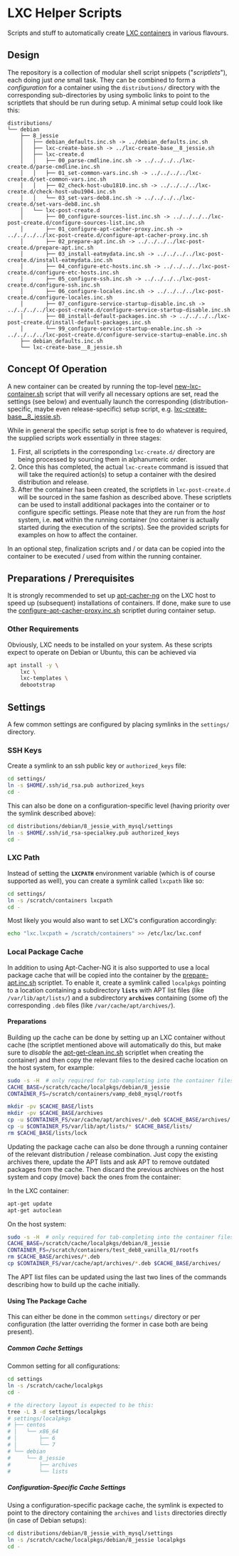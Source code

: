 # LXC Helper Scripts

Scripts and stuff to automatically create [LXC containers][lxc] in various flavours.

## Design

The repository is a collection of modular shell script snippets ("*scriptlets*"), each
doing just *one* small task. They can be combined to form a *configuration* for a
container using the `distributions/` directory with the corresponding sub-directories by
using symbolic links to point to the scriptlets that should be run during setup. A
minimal setup could look like this:

```text
distributions/
└── debian
    ├── 8_jessie
    │   ├── debian_defaults.inc.sh -> ../debian_defaults.inc.sh
    │   ├── lxc-create-base.sh -> ../lxc-create-base__8_jessie.sh
    │   ├── lxc-create.d
    │   │   ├── 00_parse-cmdline.inc.sh -> ../../../../lxc-create.d/parse-cmdline.inc.sh
    │   │   ├── 01_set-common-vars.inc.sh -> ../../../../lxc-create.d/set-common-vars.inc.sh
    │   │   ├── 02_check-host-ubu1810.inc.sh -> ../../../../lxc-create.d/check-host-ubu1904.inc.sh
    │   │   └── 03_set-vars-deb8.inc.sh -> ../../../../lxc-create.d/set-vars-deb8.inc.sh
    │   └── lxc-post-create.d
    │       ├── 00_configure-sources-list.inc.sh -> ../../../../lxc-post-create.d/configure-sources-list.inc.sh
    │       ├── 01_configure-apt-cacher-proxy.inc.sh -> ../../../../lxc-post-create.d/configure-apt-cacher-proxy.inc.sh
    │       ├── 02_prepare-apt.inc.sh -> ../../../../lxc-post-create.d/prepare-apt.inc.sh
    │       ├── 03_install-eatmydata.inc.sh -> ../../../../lxc-post-create.d/install-eatmydata.inc.sh
    │       ├── 04_configure-etc-hosts.inc.sh -> ../../../../lxc-post-create.d/configure-etc-hosts.inc.sh
    │       ├── 05_configure-ssh.inc.sh -> ../../../../lxc-post-create.d/configure-ssh.inc.sh
    │       ├── 06_configure-locales.inc.sh -> ../../../../lxc-post-create.d/configure-locales.inc.sh
    │       ├── 07_configure-service-startup-disable.inc.sh -> ../../../../lxc-post-create.d/configure-service-startup-disable.inc.sh
    │       ├── 08_install-default-packages.inc.sh -> ../../../../lxc-post-create.d/install-default-packages.inc.sh
    │       └── 99_configure-service-startup-enable.inc.sh -> ../../../../lxc-post-create.d/configure-service-startup-enable.inc.sh
    ├── debian_defaults.inc.sh
    └── lxc-create-base__8_jessie.sh
```

## Concept Of Operation

A new container can be created by running the top-level
[new-lxc-container.sh](new-lxc-container.sh) script that will verify all necessary
options are set, read the settings (see below) and eventually launch the corresponding
(distribution-specific, maybe even release-specific) setup script, e.g.
[lxc-create-base__8_jessie.sh](distributions/debian/lxc-create-base__8_jessie.sh).

While in general the specific setup script is free to do whatever is required, the
supplied scripts work essentially in three stages:

1. First, all scriptlets in the corresponding `lxc-create.d/` directory are being
   processed by sourcing them in alphanumeric order.
1. Once this has completed, the actual `lxc-create` command is issued that will take the
   required action(s) to setup a container with the desired distribution and release.
1. After the container has been created, the scriptlets in `lxc-post-create.d` will be
   sourced in the same fashion as described above. These scriptlets can be used to
   install additional packages into the container or to configure specific settings.
   Please note that they are run from the *host* system, i.e. **not** within the running
   container (no container is actually started during the execution of the scripts). See
   the provided scripts for examples on how to affect the container.

In an optional step, finalization scripts and / or data can be copied into the
container to be executed / used from within the running container.

## Preparations / Prerequisites

It is strongly recommended to set up [apt-cacher-ng][acng] on the LXC host to speed up
(subsequent) installations of containers. If done, make sure to use the
[configure-apt-cacher-proxy.inc.sh](lxc-post-create.d/configure-apt-cacher-proxy.inc.sh)
scriptlet during container setup.

### Other Requirements

Obviously, LXC needs to be installed on your system. As these scripts expect to operate
on Debian or Ubuntu, this can be achieved via

```bash
apt install -y \
    lxc \
    lxc-templates \
    debootstrap
```

## Settings

A few common settings are configured by placing symlinks in the `settings/` directory.

### SSH Keys

Create a symlink to an ssh public key or `authorized_keys` file:

```bash
cd settings/
ln -s $HOME/.ssh/id_rsa.pub authorized_keys
cd -
```

This can also be done on a configuration-specific level (having priority over the
symlink described above):

```bash
cd distributions/debian/8_jessie_with_mysql/settings
ln -s $HOME/.ssh/id_rsa-specialkey.pub authorized_keys
cd -
```

### LXC Path

Instead of setting the **`LXCPATH`** environment variable (which is of course supported
as well), you can create a symlink called `lxcpath` like so:

```bash
cd settings/
ln -s /scratch/containers lxcpath
cd -
```

Most likely you would also want to set LXC's configuration accordingly:

```bash
echo "lxc.lxcpath = /scratch/containers" >> /etc/lxc/lxc.conf
```

### Local Package Cache

In addition to using Apt-Cacher-NG it is also supported to use a local package cache
that will be copied into the container by the [prepare-apt.inc.sh](lxc-post-create.d/prepare-apt.inc.sh)
scriptlet. To enable it, create a symlink called `localpkgs` pointing to a location
containing a subdirectory **`lists`** with APT list files (like `/var/lib/apt/lists/`)
and a subdirectory **`archives`** containing (some of) the corresponding `.deb` files
(like `/var/cache/apt/archives/`).

#### Preparations

Building up the cache can be done by setting up an LXC container without cache (the
scriptlet mentioned above will automatically do this, but make sure to *disable* the
[apt-get-clean.inc.sh](lxc-post-create.d/apt-get-clean.inc.sh) scriptlet when creating
the container) and then copy the relevant files to the desired cache location on the
host system, for example:

```bash
sudo -s -H  # only required for tab-completing into the container filesystem
CACHE_BASE=/scratch/cache/localpkgs/debian/8_jessie
CONTAINER_FS=/scratch/containers/vamp_deb8_mysql/rootfs

mkdir -pv $CACHE_BASE/lists
mkdir -pv $CACHE_BASE/archives
cp -u $CONTAINER_FS/var/cache/apt/archives/*.deb $CACHE_BASE/archives/
cp -u $CONTAINER_FS/var/lib/apt/lists/* $CACHE_BASE/lists/
rm $CACHE_BASE/lists/lock
```

Updating the package cache can also be done through a running container of the relevant
distribution / release combination. Just copy the existing archives there, update the
APT lists and ask APT to remove outdated packages from the cache. Then discard the
previous archives on the host system and copy (move) back the ones from the container:

In the LXC container:

```bash
apt-get update
apt-get autoclean
```

On the host system:

```bash
sudo -s -H  # only required for tab-completing into the container filesystem
CACHE_BASE=/scratch/cache/localpkgs/debian/8_jessie
CONTAINER_FS=/scratch/containers/test_deb8_vanilla_01/rootfs
rm $CACHE_BASE/archives/*.deb
cp $CONTAINER_FS/var/cache/apt/archives/*.deb $CACHE_BASE/archives/
```

The APT list files can be updated using the last two lines of the commands describing
how to build up the cache initially.

#### Using The Package Cache

This can either be done in the common `settings/` directory or per configuration (the
latter overriding the former in case both are being present).

##### Common Cache Settings

Common setting for all configurations:

```bash
cd settings
ln -s /scratch/cache/localpkgs
cd -

# the directory layout is expected to be this:
tree -L 3 -d settings/localpkgs
# settings/localpkgs
# ├── centos
# │   └── x86_64
# │       ├── 6
# │       └── 7
# └── debian
#     └── 8_jessie
#         ├── archives
#         └── lists
```

##### Configuration-Specific Cache Settings

Using a configuration-specific package cache, the symlink is expected to point to the
directory containing the `archives` and `lists` directories directly (in case of Debian
setups):

```bash
cd distributions/debian/8_jessie_with_mysql/settings
ln -s /scratch/cache/localpkgs/debian/8_jessie localpkgs
cd -
```

[lxc]: https://linuxcontainers.org/
[acng]: https://wiki.debian.org/AptCacherNg
